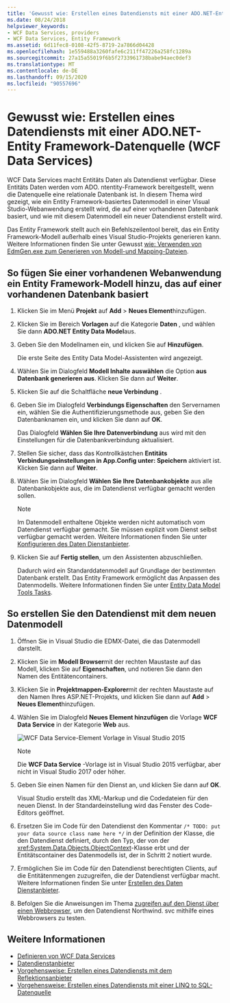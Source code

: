 ```yaml
---
title: 'Gewusst wie: Erstellen eines Datendiensts mit einer ADO.NET-Entity Framework-Datenquelle (WCF Data Services)'
ms.date: 08/24/2018
helpviewer_keywords:
- WCF Data Services, providers
- WCF Data Services, Entity Framework
ms.assetid: 6d11fec8-0108-42f5-8719-2a7866d04428
ms.openlocfilehash: 1e559488a3260fafe6c211ff47226a258fc1289a
ms.sourcegitcommit: 27a15a55019f6b5f2733961738babe94aec0def3
ms.translationtype: MT
ms.contentlocale: de-DE
ms.lasthandoff: 09/15/2020
ms.locfileid: "90557696"
---
```

# <a name="how-to-create-a-data-service-using-an-adonet-entity-framework-data-source-wcf-data-services"></a>Gewusst wie: Erstellen eines Datendiensts mit einer ADO.NET-Entity Framework-Datenquelle (WCF Data Services)

WCF Data Services macht Entitäts Daten als Datendienst verfügbar. Diese Entitäts Daten werden vom ADO. ntentity-Framework bereitgestellt, wenn die Datenquelle eine relationale Datenbank ist. In diesem Thema wird gezeigt, wie ein Entity Framework-basiertes Datenmodell in einer Visual Studio-Webanwendung erstellt wird, die auf einer vorhandenen Datenbank basiert, und wie mit diesem Datenmodell ein neuer Datendienst erstellt wird.

Das Entity Framework stellt auch ein Befehlszeilentool bereit, das ein Entity Framework-Modell außerhalb eines Visual Studio-Projekts generieren kann. Weitere Informationen finden Sie unter Gewusst [wie: Verwenden von EdmGen.exe zum Generieren von Modell-und Mapping-Dateien](../adonet/ef/how-to-use-edmgen-exe-to-generate-the-model-and-mapping-files.md).

## <a name="to-add-an-entity-framework-model-that-is-based-on-an-existing-database-to-an-existing-web-application"></a>So fügen Sie einer vorhandenen Webanwendung ein Entity Framework-Modell hinzu, das auf einer vorhandenen Datenbank basiert

1. Klicken Sie im Menü **Projekt** auf **Add**  >  **Neues Element**hinzufügen.

2. Klicken Sie im Bereich **Vorlagen** auf die Kategorie **Daten** , und wählen Sie dann **ADO.NET Entity Data Model**aus.

3. Geben Sie den Modellnamen ein, und klicken Sie auf **Hinzufügen**.

     Die erste Seite des Entity Data Model-Assistenten wird angezeigt.

4. Wählen Sie im Dialogfeld **Modell Inhalte auswählen** die Option **aus Datenbank generieren aus**. Klicken Sie dann auf **Weiter**.

5. Klicken Sie auf die Schaltfläche **neue Verbindung** .

6. Geben Sie im Dialogfeld **Verbindungs Eigenschaften** den Servernamen ein, wählen Sie die Authentifizierungsmethode aus, geben Sie den Datenbanknamen ein, und klicken Sie dann auf **OK**.

     Das Dialogfeld **Wählen Sie Ihre Datenverbindung** aus wird mit den Einstellungen für die Datenbankverbindung aktualisiert.

7. Stellen Sie sicher, dass das Kontrollkästchen **Entitäts Verbindungseinstellungen in App.Config unter: Speichern** aktiviert ist. Klicken Sie dann auf **Weiter**.

8. Wählen Sie im Dialogfeld **Wählen Sie Ihre Datenbankobjekte** aus alle Datenbankobjekte aus, die im Datendienst verfügbar gemacht werden sollen.

    > [!NOTE]
    > Im Datenmodell enthaltene Objekte werden nicht automatisch vom Datendienst verfügbar gemacht. Sie müssen explizit vom Dienst selbst verfügbar gemacht werden. Weitere Informationen finden Sie unter [Konfigurieren des Daten Dienstanbieter](configuring-the-data-service-wcf-data-services.md).

9. Klicken Sie auf **Fertig stellen**, um den Assistenten abzuschließen.

     Dadurch wird ein Standarddatenmodell auf Grundlage der bestimmten Datenbank erstellt. Das Entity Framework ermöglicht das Anpassen des Datenmodells. Weitere Informationen finden Sie unter [Entity Data Model Tools Tasks](/previous-versions/dotnet/netframework-4.0/bb738480(v=vs.100)).

## <a name="to-create-the-data-service-by-using-the-new-data-model"></a>So erstellen Sie den Datendienst mit dem neuen Datenmodell

1. Öffnen Sie in Visual Studio die EDMX-Datei, die das Datenmodell darstellt.

2. Klicken Sie im **Modell Browser**mit der rechten Maustaste auf das Modell, klicken Sie auf **Eigenschaften**, und notieren Sie dann den Namen des Entitätencontainers.

3. Klicken Sie in **Projektmappen-Explorer**mit der rechten Maustaste auf den Namen Ihres ASP.NET-Projekts, und klicken Sie dann auf **Add**  >  **Neues Element**hinzufügen.

4. Wählen Sie im Dialogfeld **Neues Element hinzufügen** die Vorlage **WCF Data Service** in der Kategorie **Web** aus.

   ![WCF Data Service-Element Vorlage in Visual Studio 2015](./media/wcf-data-service-item-template.png)

   > [!NOTE]
   > Die **WCF Data Service** -Vorlage ist in Visual Studio 2015 verfügbar, aber nicht in Visual Studio 2017 oder höher.

5. Geben Sie einen Namen für den Dienst an, und klicken Sie dann auf **OK**.

     Visual Studio erstellt das XML-Markup und die Codedateien für den neuen Dienst. In der Standardeinstellung wird das Fenster des Code-Editors geöffnet.

6. Ersetzen Sie im Code für den Datendienst den Kommentar `/* TODO: put your data source class name here */` in der Definition der Klasse, die den Datendienst definiert, durch den Typ, der von der <xref:System.Data.Objects.ObjectContext>-Klasse erbt und der Entitätscontainer des Datenmodells ist, der in Schritt 2 notiert wurde.

7. Ermöglichen Sie im Code für den Datendienst berechtigten Clients, auf die Entitätenmengen zuzugreifen, die der Datendienst verfügbar macht. Weitere Informationen finden Sie unter [Erstellen des Daten Dienstanbieter](creating-the-data-service.md).

8. Befolgen Sie die Anweisungen im Thema [zugreifen auf den Dienst über einen Webbrowser](accessing-the-service-from-a-web-browser-wcf-data-services-quickstart.md), um den Datendienst Northwind. svc mithilfe eines Webbrowsers zu testen.

## <a name="see-also"></a>Weitere Informationen

- [Definieren von WCF Data Services](defining-wcf-data-services.md)
- [Datendienstanbieter](data-services-providers-wcf-data-services.md)
- [Vorgehensweise: Erstellen eines Datendiensts mit dem Reflektionsanbieter](create-a-data-service-using-rp-wcf-data-services.md)
- [Vorgehensweise: Erstellen eines Datendiensts mit einer LINQ to SQL-Datenquelle](create-a-data-service-using-linq-to-sql-wcf.md)
